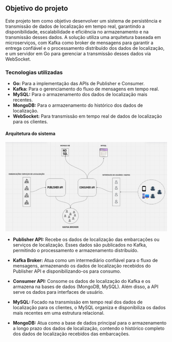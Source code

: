 ## Objetivo do projeto
Este projeto tem como objetivo desenvolver um sistema de persistência e transmissão de dados de localização em tempo real, garantindo a disponibilidade, escalabilidade e eficiência no armazenamento e na transmissão desses dados. A solução utiliza uma arquitetura baseada em microserviços, com Kafka como broker de mensagens para garantir a entrega confiável e o processamento distribuído dos dados de localização, e um servidor em Go para gerenciar a transmissão desses dados via WebSocket.

### Tecnologias utilizadas
* **Go:** Para a implementação das APIs de Publisher e Consumer.
* **Kafka:** Para o gerenciamento do fluxo de mensagens em tempo real.
* **MySQL:** Para o armazenamento dos dados de localização mais recentes.
* **MongoDB:** Para o armazenamento do histórico dos dados de localização.
* **WebSocket:** Para transmissão em tempo real de dados de localização para os clientes.

#### Arquitetura do sistema
![Arquitetura](./assets/arch.png "Arquitetura")
* **Publisher API:** Recebe os dados de localização das embarcações ou serviços de localização. Esses dados são publicados no Kafka, permitindo o processamento e armazenamento distribuído.

* **Kafka Broker:** Atua como um intermediário confiável para o fluxo de mensagens, armazenando os dados de localização recebidos do Publisher API e disponibilizando-os para consumo.

* **Consumer API:** Consome os dados de localização do Kafka e os armazena na bases de dados (MongoDB, MySQL). Além disso, a API serve os dados para interfaces de usuário.

* **MySQL:** Focado na transmissão em tempo real dos dados de localização para os clientes, o MySQL organiza e disponibiliza os dados mais recentes em uma estrutura relacional.

* **MongoDB:** Atua como a base de dados principal para o armazenamento a longo prazo dos dados de localização, contendo o histórico completo dos dados de localização recebidos das embarcações.

